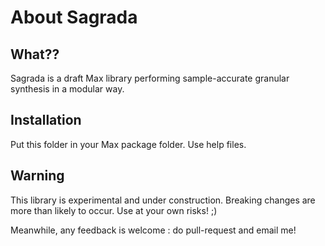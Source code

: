 # About Sagrada

## What??

Sagrada is a draft Max library performing sample-accurate granular synthesis in a modular way.

## Installation

Put this folder in your Max package folder.
Use help files.

## Warning

This library is experimental and under construction. 
Breaking changes are more than likely to occur.
Use at your own risks! ;)

Meanwhile, any feedback is welcome : do pull-request and email me!
